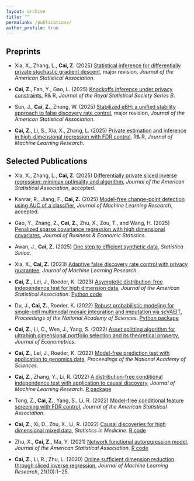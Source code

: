 ```yaml
---
layout: archive
title: ""
permalink: /publications/
author_profile: true
---
```


## Preprints

- Xia, X., Zhang, L., **Cai, Z.** (2025) [Statistical inference for differentially private stochastic gradient descent](https://arxiv.org/abs/2507.20560), major revision, *Journal of the American Statistical Association*.

- **Cai, Z.**, Fan, Y., Gao, L. (2025) [Knockoffs inference under privacy constraints](https://arxiv.org/abs/2506.09690), R\& R, *Journal of the Royal Statistical Society Series B*.

- Sun, J., **Cai, Z.**, Zhong, W. (2025) [Stabilized eBH: a unified stability approach to false discovery rate control](), major revision, *Journal of the American Statistical Association*.

- **Cai, Z.**, Li, S., Xia, X., Zhang, L. (2025) [Private estimation and inference in high-dimensional regression with FDR control](https://arxiv.org/abs/2310.16260), R\& R, *Journal of Machine Learning Research*.



## Selected Publications

- Xia, X., Zhang, L., **Cai, Z.** (2025) [Differentially private sliced inverse regression: minimax optimality and algorithm](https://arxiv.org/abs/2401.08150), *Journal of the American Statistical Association*, accepted.

- Kanrar, R., Jiang, F., **Cai, Z.** (2025) [Model-free change-point detection using AUC of a classifier](https://arxiv.org/pdf/2404.06995), *Journal of Machine Learning Research*, accepted.

- Gao, Y., Zhang, Z., **Cai, Z.**, Zhu, X., Zou, T., and Wang, H. (2025) [Penalized sparse covariance regression with high dimensional covariates](https://www.tandfonline.com/doi/full/10.1080/07350015.2024.2415109), *Journal of Business & Economic Statistics*.

- Awan, J., **Cai, Z.** (2025) [One step to efficient synthetic data](https://www3.stat.sinica.edu.tw/ss_newpaper/SS-2022-0274_na.pdf), *Statistica Sinica*.

- Xia, X., **Cai, Z.** (2023) [Adaptive false discovery rate control with privacy guarantee](https://jmlr.org/papers/v24/23-0039.html), *Journal of Machine Learning Research*.

- **Cai, Z.**, Lei, J., Roeder, K. (2023) [Asymptotic distribution-free independence test for high dimension data](https://www.tandfonline.com/doi/full/10.1080/01621459.2023.2218030), *Journal of the American Statistical Association*. [Python code](https://github.com/zhanruicai/CPC_code)

- Du, J., **Cai, Z.**, Roeder, K. (2022) [Robust probabilistic modeling for single-cell multimodal mosaic integration and imputation via scVAEIT](https://www.pnas.org/doi/10.1073/pnas.2214414119), *Proceedings of the National Academy of Sciences*. [Python package](https://github.com/jaydu1/scVAEIT)

- **Cai, Z.**, Li, C., Wen, J., Yang, S. (2022) [Asset splitting algorithm for ultrahigh dimensional portfolio selection and its theoretical property](https://www.sciencedirect.com/science/article/pii/S0304407622000902), *Journal of Econometrics*.

- **Cai, Z.**, Lei, J., Roeder, K. (2022) [Model-free prediction test with application to genomics data](https://www.pnas.org/doi/10.1073/pnas.2205518119), *Proceedings of the National Academy of Sciences*.

- **Cai, Z.**, Zhang, Y., Li, R. (2022) [A distribution-free conditional independence test with application to causal discovery](https://jmlr.org/papers/v23/20-682.html), *Journal of Machine Learning Research*. [R package](https://github.com/zhanruicai/CItest)

- Tong, Z., **Cai, Z.**, Yang, S., Li, R. (2022) [Model-free conditional feature screening with FDR control](https://www.tandfonline.com/doi/full/10.1080/01621459.2022.2063130), *Journal of the American Statistical Association*.

- **Cai, Z.**, Xi, D., Zhu, X., Li, R. (2022) [Causal discoveries for high dimensional mixed data](https://onlinelibrary.wiley.com/doi/full/10.1002/sim.9544), *Statistics in Medicine*. [R code](https://github.com/xidongdxi/latentPC)

- Zhu, X., **Cai, Z.**, Ma, Y. (2021) [Network functional autoregression model](https://www.tandfonline.com/doi/full/10.1080/01621459.2021.1901718), *Journal of the American Statistical Association*. [R code](https://github.com/zhanruicai/FSAR)

- **Cai, Z.**, Li, R., Zhu, L. (2020) [Online sufficient dimension reduction through sliced inverse regression](http://jmlr.org/papers/v21/18-567.html), *Journal of Machine Learning Research*, 21(10):1−25.

